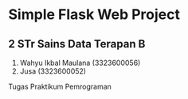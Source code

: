# Simple Flask Web Project
## 2 STr Sains Data Terapan B
1. Wahyu Ikbal Maulana (3323600056)
2. Jusa (3323600052)

Tugas Praktikum Pemrograman